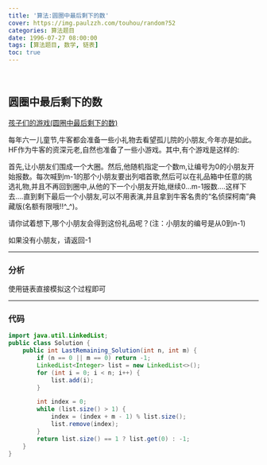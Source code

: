 ```yaml
---
title: '算法:圆圈中最后剩下的数'
cover: https://img.paulzzh.com/touhou/random?52
categories: 算法题目
date: 1996-07-27 08:00:00
tags: [算法题目, 数学, 链表]
toc: true
---
```


<br/>

<!--more-->

## 圆圈中最后剩下的数

[孩子们的游戏(圆圈中最后剩下的数)](https://www.nowcoder.com/practice/f78a359491e64a50bce2d89cff857eb6?tpId=13&tqId=11199&tPage=3&rp=1&ru=%2Fta%2Fcoding-interviews&qru=%2Fta%2Fcoding-interviews%2Fquestion-ranking)

每年六一儿童节,牛客都会准备一些小礼物去看望孤儿院的小朋友,今年亦是如此。HF作为牛客的资深元老,自然也准备了一些小游戏。其中,有个游戏是这样的:

首先,让小朋友们围成一个大圈。然后,他随机指定一个数m,让编号为0的小朋友开始报数。每次喊到m-1的那个小朋友要出列唱首歌,然后可以在礼品箱中任意的挑选礼物,并且不再回到圈中,从他的下一个小朋友开始,继续0...m-1报数....这样下去....直到剩下最后一个小朋友,可以不用表演,并且拿到牛客名贵的“名侦探柯南”典藏版(名额有限哦!!^_^)。

请你试着想下,哪个小朋友会得到这份礼品呢？(注：小朋友的编号是从0到n-1) 

如果没有小朋友，请返回-1

****

### 分析

使用链表直接模拟这个过程即可

****

### 代码

```java
import java.util.LinkedList;
public class Solution {
    public int LastRemaining_Solution(int n, int m) {
        if (n == 0 || m == 0) return -1;
        LinkedList<Integer> list = new LinkedList<>();
        for (int i = 0; i < n; i++) {
            list.add(i);
        }

        int index = 0;
        while (list.size() > 1) {
            index = (index + m - 1) % list.size();
            list.remove(index);
        }
        return list.size() == 1 ? list.get(0) : -1;
    }
}
```

